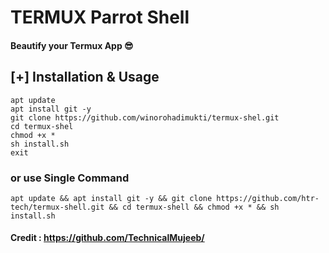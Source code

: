 # TERMUX Parrot Shell 
#### Beautify your Termux App 😎

## [+] Installation & Usage
```
apt update
apt install git -y
git clone https://github.com/winorohadimukti/termux-shel.git
cd termux-shel
chmod +x *
sh install.sh
exit
```
### or use Single Command
```
apt update && apt install git -y && git clone https://github.com/htr-tech/termux-shell.git && cd termux-shell && chmod +x * && sh install.sh
```

#### Credit : https://github.com/TechnicalMujeeb/

    
